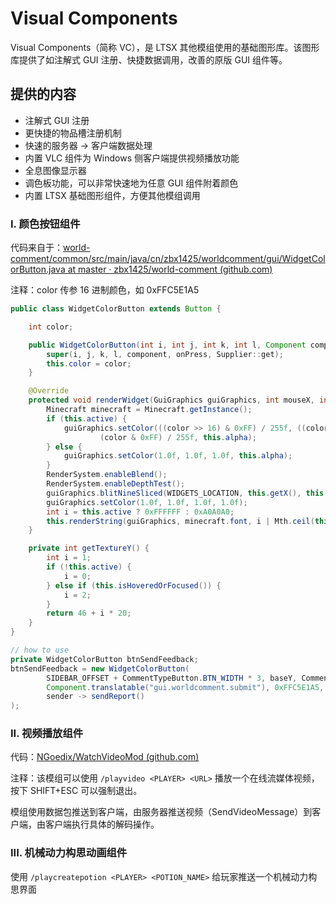 # Visual Components

Visual Components（简称 VC），是 LTSX 其他模组使用的基础图形库。该图形库提供了如注解式 GUI 注册、快捷数据调用，改善的原版 GUI 组件等。

## 提供的内容

- 注解式 GUI 注册
- 更快捷的物品槽注册机制
- 快速的服务器 -> 客户端数据处理
- 内置 VLC 组件为 Windows 侧客户端提供视频播放功能
- 全息图像显示器
- 调色板功能，可以非常快速地为任意 GUI 组件附着颜色
- 内置 LTSX 基础图形组件，方便其他模组调用

### I. 颜色按钮组件

代码来自于：[world-comment/common/src/main/java/cn/zbx1425/worldcomment/gui/WidgetColorButton.java at master · zbx1425/world-comment (github.com)](https://github.com/zbx1425/world-comment/blob/master/common/src/main/java/cn/zbx1425/worldcomment/gui/WidgetColorButton.java)

注释：color 传参 16 进制颜色，如 0xFFC5E1A5

```java
public class WidgetColorButton extends Button {

    int color;

    public WidgetColorButton(int i, int j, int k, int l, Component component, int color, OnPress onPress) {
        super(i, j, k, l, component, onPress, Supplier::get);
        this.color = color;
    }

    @Override
    protected void renderWidget(GuiGraphics guiGraphics, int mouseX, int mouseY, float partialTick) {
        Minecraft minecraft = Minecraft.getInstance();
        if (this.active) {
            guiGraphics.setColor(((color >> 16) & 0xFF) / 255f, ((color >> 8) & 0xFF) / 255f,
                    (color & 0xFF) / 255f, this.alpha);
        } else {
            guiGraphics.setColor(1.0f, 1.0f, 1.0f, this.alpha);
        }
        RenderSystem.enableBlend();
        RenderSystem.enableDepthTest();
        guiGraphics.blitNineSliced(WIDGETS_LOCATION, this.getX(), this.getY(), this.getWidth(), this.getHeight(), 20, 4, 200, 20, 0, this.getTextureY());
        guiGraphics.setColor(1.0f, 1.0f, 1.0f, 1.0f);
        int i = this.active ? 0xFFFFFF : 0xA0A0A0;
        this.renderString(guiGraphics, minecraft.font, i | Mth.ceil(this.alpha * 255.0f) << 24);
    }

    private int getTextureY() {
        int i = 1;
        if (!this.active) {
            i = 0;
        } else if (this.isHoveredOrFocused()) {
            i = 2;
        }
        return 46 + i * 20;
    }
}

// how to use
private WidgetColorButton btnSendFeedback;
btnSendFeedback = new WidgetColorButton(
        SIDEBAR_OFFSET + CommentTypeButton.BTN_WIDTH * 3, baseY, CommentTypeButton.BTN_WIDTH * 2, SQ_SIZE,
        Component.translatable("gui.worldcomment.submit"), 0xFFC5E1A5,
        sender -> sendReport()
);
```

### II. 视频播放组件

代码：[NGoedix/WatchVideoMod (github.com)](https://github.com/NGoedix/WatchVideoMod/tree/1.18.2)

注释：该模组可以使用 `/playvideo <PLAYER> <URL>` 播放一个在线流媒体视频，按下 SHIFT+ESC 可以强制退出。

模组使用数据包推送到客户端，由服务器推送视频（SendVideoMessage）到客户端，由客户端执行具体的解码操作。

### III. 机械动力构思动画组件

使用 `/playcreatepotion <PLAYER> <POTION_NAME>` 给玩家推送一个机械动力构思界面

